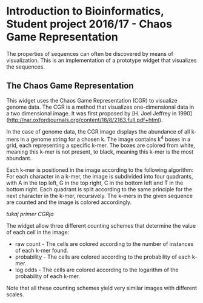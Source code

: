 Introduction to Bioinformatics, Student project 2016/17 - Chaos Game Representation
===================================================================================

The properties of sequences can often be discovered by means of visualization.
This is an implementation of a prototype widget that visualizes the sequences.

The Chaos Game Representation
-----------------------------

This widget uses the Chaos Game Representation (CGR) to visualize
genome data. The CGR is a method that visualizes one-dimensional data
in a two dimensional image. It was first proposed by
[H. Joel Jeffrey in 1990]
(http://nar.oxfordjournals.org/content/18/8/2163.full.pdf+html).

In the case of genome data, the CGR image displays the abundance of
all k-mers in a genome string for a chosen k. The image contains
k<sup>4</sup> boxes in a grid, each representing a specific k-mer. The
boxes are colored from white, meaning this k-mer is not present, to
black, meaning this k-mer is the most abundant.

Each k-mer is positioned in the image according to the following
algorithm: For each character in a k-mer, the image is subdivided into
four quadrants, with A in the top left, G in the top right, C in the
bottom left and T in the bottom right. Each quadrant is split
according to the same principle for the next character in the k-mer,
recursively. The k-mers in the given sequence are counted and the
image is colored accordingly.

_tukaj primer CGRja_

The widget allow three different counting schemes that determine the
value of each cell in the image:

* raw count - The cells are colored according to the number of
  instances of each k-mer found.
* probability - The cells are colored according to the probability of
  each k-mer.
* log odds - The cells are colored according to the logarithm of the
  probability of each k-mer.

Note that all these counting schemes yield very similar images with
different scales.

